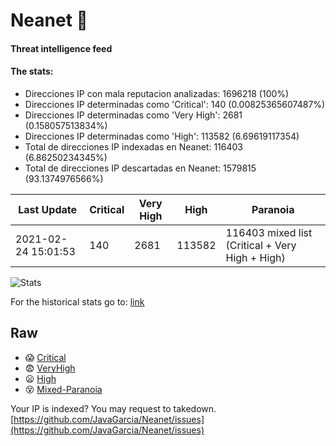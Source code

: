# Neanet :hocho:
#### Threat intelligence feed
#### The stats:

- Direcciones IP con mala reputacion analizadas: 1696218 (100%)
- Direcciones IP determinadas como 'Critical':  140 (0.00825365607487%)
- Direcciones IP determinadas como 'Very High':  2681 (0.158057513834%)
- Direcciones IP determinadas como 'High':  113582 (6.69619117354)
- Total de direcciones IP indexadas en Neanet:  116403 (6.86250234345%)
- Total de direcciones IP descartadas en Neanet:  1579815 (93.1374976566%)

| Last Update | Critical | Very High | High | Paranoia |
| --- | --- | --- | --- | --- |
| 2021-02-24 15:01:53 | 140 | 2681 | 113582 | 116403 mixed list (Critical + Very High + High)|

![Stats](https://docs.google.com/spreadsheets/d/e/2PACX-1vSnaNMIXVabIpDJjufMlzH7poXnshF3mgd8Is1g9ytUEzVsP5my4Trn8f-xkoLLQ38xpL3HtmUexLo6/pubchart?oid=501124687&format=image)

For the historical stats go to: [link](/stats.csv)
## Raw
- :scream: [Critical](https://raw.githubusercontent.com/JavaGarcia/Neanet/master/blacklists/neanet_critical.txt)
- :fearful: [VeryHigh](https://raw.githubusercontent.com/JavaGarcia/Neanet/master/blacklists/neanet_veryHigh.txtt)
- :frowning: [High](https://raw.githubusercontent.com/JavaGarcia/Neanet/master/blacklists/neanet_high.txt)
- :dizzy_face: [Mixed-Paranoia](https://raw.githubusercontent.com/JavaGarcia/Neanet/master/blacklists/neanet_all.txt)


Your IP is indexed? You may request to takedown. [https://github.com/JavaGarcia/Neanet/issues](https://github.com/JavaGarcia/Neanet/issues)















































































































































































































































































































































































































































































































































































































































































































































































































































































































































































































































































































































































































































































































































































































































































































































































































































































































































































































































































































































































































































































































































































































































































































































































































































































































































































































































































































































































































































































































































































































































































































































































































































































































































































































































































































































































































































































































































































































































































































































































































































































































































































































































































































































































































































































































































































































